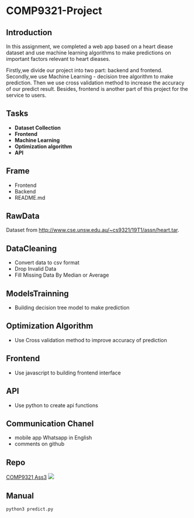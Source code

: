 # COMP9321-Project

## Introduction

In this assignment, we completed a web app based on a heart diease dataset and use machine learning algorithms to make predictions on important factors relevant to heart dieases.

Firstly,we divide our project into two part: backend and frontend.
Secondly,we use Machine Learning - decision tree algorithm to make prediction. 
Then we use cross validation method to increase the accuracy of our predict result.
Besides, frontend is another part of this project for the service to users. 
 
## Tasks
 - **Dataset Collection**
 - **Frontend**
 - **Machine Learning**
 - **Optimization algorithm**
 - **API**
 
## Frame
 - Frontend
 - Backend
 - README.md

## RawData
Dataset from http://www.cse.unsw.edu.au/~cs9321/19T1/assn/heart.tar.

## DataCleaning
 - Convert data to csv format
 - Drop Invalid Data
 - Fill Missing Data By Median or Average

## ModelsTrainning
 - Building decision tree model to make prediction

## Optimization Algorithm
 - Use Cross validation method to improve accuracy of prediction

## Frontend
 - Use javascript to building frontend interface
 
## API
 - Use python to create api functions

## Communication Chanel
 - mobile app Whatsapp in English
 - comments on github

## Repo
[COMP9321 Ass3](https://github.com/MikeLiyantama/COMP9321-Project)
![](https://flic.kr/p/2epsBrN)

## Manual
```
python3 predict.py
```
